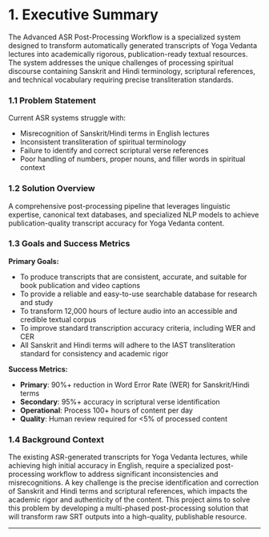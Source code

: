 # 1. Executive Summary

The Advanced ASR Post-Processing Workflow is a specialized system designed to transform automatically generated transcripts of Yoga Vedanta lectures into academically rigorous, publication-ready textual resources. The system addresses the unique challenges of processing spiritual discourse containing Sanskrit and Hindi terminology, scriptural references, and technical vocabulary requiring precise transliteration standards.

### 1.1 Problem Statement
Current ASR systems struggle with:
- Misrecognition of Sanskrit/Hindi terms in English lectures
- Inconsistent transliteration of spiritual terminology
- Failure to identify and correct scriptural verse references
- Poor handling of numbers, proper nouns, and filler words in spiritual context

### 1.2 Solution Overview
A comprehensive post-processing pipeline that leverages linguistic expertise, canonical text databases, and specialized NLP models to achieve publication-quality transcript accuracy for Yoga Vedanta content.

### 1.3 Goals and Success Metrics
**Primary Goals:**
* To produce transcripts that are consistent, accurate, and suitable for book publication and video captions
* To provide a reliable and easy-to-use searchable database for research and study
* To transform 12,000 hours of lecture audio into an accessible and credible textual corpus
* To improve standard transcription accuracy criteria, including WER and CER
* All Sanskrit and Hindi terms will adhere to the IAST transliteration standard for consistency and academic rigor

**Success Metrics:**
- **Primary**: 90%+ reduction in Word Error Rate (WER) for Sanskrit/Hindi terms
- **Secondary**: 95%+ accuracy in scriptural verse identification
- **Operational**: Process 100+ hours of content per day
- **Quality**: Human review required for <5% of processed content

### 1.4 Background Context
The existing ASR-generated transcripts for Yoga Vedanta lectures, while achieving high initial accuracy in English, require a specialized post-processing workflow to address significant inconsistencies and misrecognitions. A key challenge is the precise identification and correction of Sanskrit and Hindi terms and scriptural references, which impacts the academic rigor and authenticity of the content. This project aims to solve this problem by developing a multi-phased post-processing solution that will transform raw SRT outputs into a high-quality, publishable resource.

---

